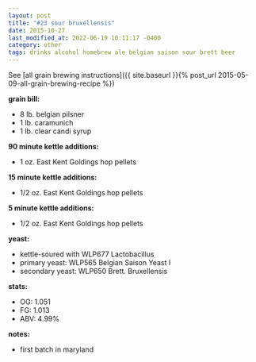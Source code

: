 ```yaml
---
layout: post
title: "#23 sour bruxellensis"
date: 2015-10-27
last_modified_at: 2022-06-19 10:11:17 -0400
category: other
tags: drinks alcohol homebrew ale belgian saison sour brett beer
---
```

See  [all grain brewing instructions]({{ site.baseurl }}{% post_url 2015-05-09-all-grain-brewing-recipe %})

**grain bill:**
* 8 lb. belgian pilsner
* 1 lb. caramunich
* 1 lb. clear candi syrup

**90 minute kettle additions:**
* 1 oz. East Kent Goldings hop pellets

**15 minute kettle additions:**
* 1/2 oz. East Kent Goldings hop pellets

**5 minute kettle additions:**
* 1/2 oz. East Kent Goldings hop pellets

**yeast:**
* kettle-soured with WLP677 Lactobacillus
* primary yeast: WLP565 Belgian Saison Yeast I
* secondary yeast: WLP650 Brett. Bruxellensis

**stats:**
* OG: 1.051
* FG: 1.013
* ABV: 4.99%

**notes:**
* first batch in maryland
